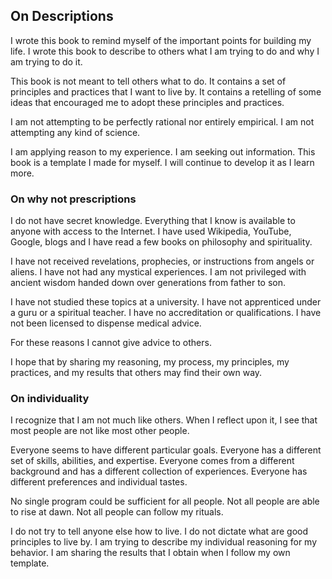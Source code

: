 ## On Descriptions

I wrote this book to remind myself of the important points for building my life. I wrote this book to describe to others what I am trying to do and why I am trying to do it.

This book is not meant to tell others what to do. It contains a set of principles and practices that I want to live by. It contains a retelling of some ideas that encouraged me to adopt these principles and practices.

I am not attempting to be perfectly rational nor entirely empirical. I am not attempting any kind of science.

I am applying reason to my experience. I am seeking out information. This book is a template I made for myself. I will continue to develop it as I learn more.

### On why not prescriptions

I do not have secret knowledge. Everything that I know is available to anyone with access to the Internet. I have used Wikipedia, YouTube, Google, blogs and I have read a few books on philosophy and spirituality.

I have not received revelations, prophecies, or instructions from angels or aliens. I have not had any mystical experiences. I am not privileged with ancient wisdom handed down over generations from father to son.

I have not studied these topics at a university. I have not apprenticed under a guru or a spiritual teacher. I have no accreditation or qualifications. I have not been licensed to dispense medical advice.

For these reasons I cannot give advice to others.

I hope that by sharing my reasoning, my process, my principles, my practices, and my results that others may find their own way.

### On individuality

I recognize that I am not much like others. When I reflect upon it, I see that most people are not like most other people.

Everyone seems to have different particular goals. Everyone has a different set of skills, abilities, and expertise. Everyone comes from a different background and has a different collection of experiences. Everyone has different preferences and individual tastes.

No single program could be sufficient for all people. Not all people are able to rise at dawn. Not all people can follow my rituals.

I do not try to tell anyone else how to live. I do not dictate what are good principles to live by. I am trying to describe my individual reasoning for my behavior. I am sharing the results that I obtain when I follow my own template.
